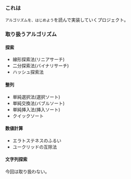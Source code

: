 ### これは
`アルゴリズムを、はじめよう`を読んで実装していくプロジェクト。

### 取り扱うアルゴリズム
#### 探索
- 線形探索法(リニアサーチ)
- 二分探索法(バイナリサーチ)
- ハッシュ探索法

#### 整列
- 単純選択法(選択ソート)
- 単純交換法(バブルソート)
- 単純挿入法(挿入ソート)
- クイックソート

#### 数値計算
- エラトステネスのふるい
- ユークリッドの互除法

#### 文字列探索
今回は取り扱わない。
